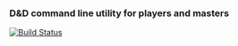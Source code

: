 ### D&D command line utility for players and masters

[![Build Status](https://travis-ci.org/jpbochi/dungeonmaster.png)](https://travis-ci.org/jpbochi/dungeonmaster)